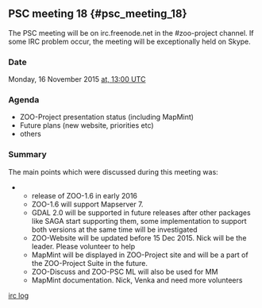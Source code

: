 ## PSC meeting 18 {#psc_meeting_18}

The PSC meeting will be on irc.freenode.net in the \#zoo-project
channel. If some IRC problem occur, the meeting will be exceptionally
held on Skype.

### Date

Monday, 16 November 2015 [at, 13:00
UTC](http://www.timeanddate.com/worldclock/fixedtime.html?year=2015&month=11&day=16&hour=13&min=0&sec=0)

### Agenda

-   ZOO-Project presentation status (including MapMint)
-   Future plans (new website, priorities etc)
-   others

### Summary

The main points which were discussed during this meeting was:

-   -   release of ZOO-1.6 in early 2016
    -   ZOO-1.6 will support Mapserver 7.
    -   GDAL 2.0 will be supported in future releases after other
        packages like SAGA start supporting them, some implementation to
        support both versions at the same time will be investigated
    -   ZOO-Website will be updated before 15 Dec 2015. Nick will be the
        leader. Please volunteer to help
    -   MapMint will be displayed in ZOO-Project site and will be a part
        of the ZOO-Project Suite in the future.
    -   ZOO-Discuss and ZOO-PSC ML will also be used for MM
    -   MapMint documentation. Nick, Venka and need more volunteers

[irc log](http://zoo-project.org/irclogs/psc_meeting18.log)

